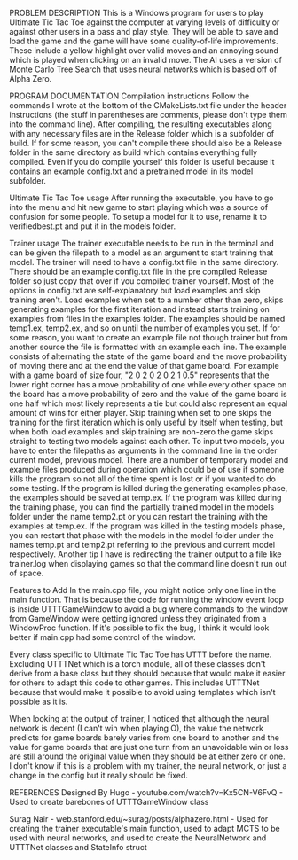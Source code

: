 PROBLEM DESCRIPTION
This is a Windows program for users to play Ultimate Tic Tac Toe against the computer at varying levels of difficulty or against other users in a pass and play style. They will be able to save and load the game and the game will have some quality-of-life improvements. These include a yellow highlight over valid moves and an annoying sound which is played when clicking on an invalid move. The AI uses a version of Monte Carlo Tree Search that uses neural networks which is based off of Alpha Zero.


PROGRAM DOCUMENTATION
Compilation instructions
Follow the commands I wrote at the bottom of the CMakeLists.txt file under the header instructions (the stuff in parentheses are comments, please don't type them into the command line). After compiling, the resulting executables along with any necessary files are in the Release folder which is a subfolder of build. If for some reason, you can't compile there should also be a Release folder in the same directory as build which contains everything fully compiled. Even if you do compile yourself this folder is useful because it contains an example config.txt and a pretrained model in its model subfolder.

Ultimate Tic Tac Toe usage
After running the executable, you have to go into the menu and hit new game to start playing which was a source of confusion for some people. To setup a model for it to use, rename it to verifiedbest.pt and put it in the models folder.

Trainer usage
The trainer executable needs to be run in the terminal and can be given the filepath to a model as an argument to start training that model. The trainer will need to have a config.txt file in the same directory. There should be an example config.txt file in the pre compiled Release folder so just copy that over if you compiled trainer yourself. Most of the options in config.txt are self-explanatory but load examples and skip training aren't. Load examples when set to a number other than zero, skips generating examples for the first iteration and instead starts training on examples from files in the examples folder. The examples should be named temp1.ex, temp2.ex, and so on until the number of examples you set. If for some reason, you want to create an example file not though trainer but from another source the file is formatted with an example each line. The example consists of alternating the state of the game board and the move probability of moving there and at the end the value of that game board. For example with a game board of size four, "2 0 2 0 2 0 2 1 0.5" represents that the lower right corner has a move probability of one while every other space on the board has a move probability of zero and the value of the game board is one half which most likely represents a tie but could also represent an equal amount of wins for either player. Skip training when set to one skips the training for the first iteration which is only useful by itself when testing, but when both load examples and skip training are non-zero the game skips straight to testing two models against each other. To input two models, you have to enter the filepaths as arguments in the command line in the order current model, previous model. There are a number of temporary model and example files produced during operation which could be of use if someone kills the program so not all of the time spent is lost or if you wanted to do some testing. If the program is killed during the generating examples phase, the examples should be saved at temp.ex. If the program was killed during the training phase, you can find the partially trained model in the models folder under the name temp2.pt or you can restart the training with the examples at temp.ex. If the program was killed in the testing models phase, you can restart that phase with the models in the model folder under the names temp.pt and temp2.pt referring to the previous and current model respectively. Another tip I have is redirecting the trainer output to a file like trainer.log when displaying games so that the command line doesn't run out of space.

Features to Add
In the main.cpp file, you might notice only one line in the main function. That is because the code for running the window event loop is inside UTTTGameWindow to avoid a bug where commands to the window from GameWindow were getting ignored unless they originated from a WindowProc function. If it's possible to fix the bug, I think it would look better if main.cpp had some control of the window.

Every class specific to Ultimate Tic Tac Toe has UTTT before the name. Excluding UTTTNet which is a torch module, all of these classes don't derive from a base class but they should because that would make it easier for others to adapt this code to other games. This includes UTTTNet because that would make it possible to avoid using templates which isn't possible as it is.

When looking at the output of trainer, I noticed that although the neural network is decent (I can't win when playing O), the value the network predicts for game boards barely varies from one board to another and the value for game boards that are just one turn from an unavoidable win or loss are still around the original value when they should be at either zero or one. I don't know if this is a problem with my trainer, the neural network, or just a change in the config but it really should be fixed.


REFERENCES
Designed By Hugo - youtube.com/watch?v=Kx5CN-V6FvQ - Used to create barebones of UTTTGameWindow class

Surag Nair - web.stanford.edu/~surag/posts/alphazero.html - Used for creating the trainer executable's main function, used to adapt MCTS to be used with neural networks, and used to create the NeuralNetwork and UTTTNet classes and StateInfo struct
